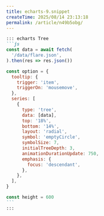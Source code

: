 ```yaml
---
title: echarts-9.snippet
createTime: 2025/08/14 23:13:18
permalink: /article/n49b5obg/
---
```

````md
::: echarts Tree
```js
const data = await fetch(
  '/data/flare.json',
).then(res => res.json())

const option = {
  tooltip: {
    trigger: 'item',
    triggerOn: 'mousemove',
  },
  series: [
    {
      type: 'tree',
      data: [data],
      top: '18%',
      bottom: '14%',
      layout: 'radial',
      symbol: 'emptyCircle',
      symbolSize: 7,
      initialTreeDepth: 3,
      animationDurationUpdate: 750,
      emphasis: {
        focus: 'descendant',
      },
    },
  ],
}

const height = 600
```
:::
````
